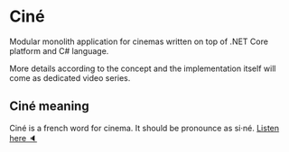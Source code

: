 # Ciné
Modular monolith application for cinemas written on top of .NET Core platform and C# language.

More details according to the concept and the implementation itself will come as dedicated video series.


## Ciné meaning
Ciné is a french word for cinema. It should be pronounce as si·né. [Listen here 🔈](https://translate.google.pl/#view=home&op=translate&sl=fr&tl=en&text=Cin%C3%A9)
